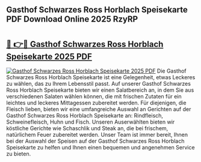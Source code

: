 ## Gasthof Schwarzes Ross Horblach Speisekarte PDF Download Online 2025 RzyRP

# <h2><a href="http://gca0npu.nevu.top/?p=Gasthof+Schwarzes+Ross+Horblach+Speisekarte">🔗 👉🔴 Gasthof Schwarzes Ross Horblach Speisekarte 2025 PDF</a></h2>

[![Gasthof Schwarzes Ross Horblach Speisekarte 2025 PDF](https://i.imgur.com/dBaPXMq.png)](http://gca0npu.nevu.top/?p=Gasthof+Schwarzes+Ross+Horblach+Speisekarte)
Die Gasthof Schwarzes Ross Horblach Speisekarte ist eine Gelegenheit, etwas Leckeres zu wählen, das zu Ihrem Lebensstil passt. Auf unserer Gasthof Schwarzes Ross Horblach Speisekarte bieten wir einen Salatbereich an, in dem Sie aus verschiedenen Salaten wählen können, die mit frischen Zutaten für ein leichtes und leckeres Mittagessen zubereitet werden. Für diejenigen, die Fleisch lieben, bieten wir eine umfangreiche Auswahl an Gerichten auf der Gasthof Schwarzes Ross Horblach Speisekarte an: Rindfleisch, Schweinefleisch, Huhn und Fisch. Unseren Auserwählten bieten wir köstliche Gerichte wie Schaschlik und Steak an, die bei frischem, natürlichem Feuer zubereitet werden. Unser Team ist immer bereit, Ihnen bei der Auswahl der Speisen auf der Gasthof Schwarzes Ross Horblach Speisekarte zu helfen und Ihnen einen bequemen und angenehmen Service zu bieten.
